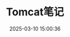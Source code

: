 ---
layout: posts
title:  "Tomcat笔记"
date:   2025-03-10 15:00:36
categories: Tomcat
excerpt: Tomcat笔记
---
